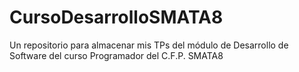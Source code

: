 # CursoDesarrolloSMATA8
Un repositorio para almacenar mis TPs del módulo de Desarrollo de Software del curso Programador del C.F.P. SMATA8
